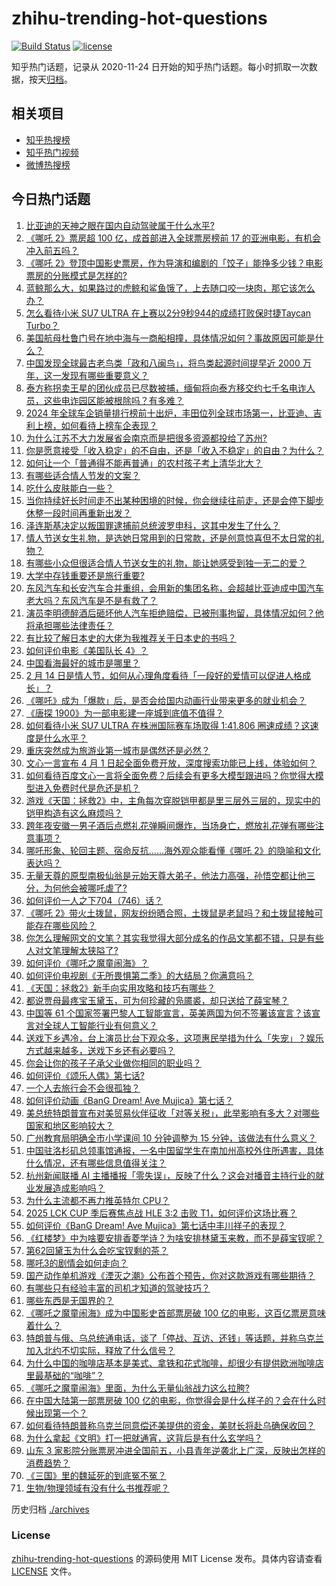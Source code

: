 # zhihu-trending-hot-questions

[![Build Status](https://github.com/justjavac/zhihu-trending-hot-questions/workflows/ci/badge.svg?branch=master)](https://github.com/justjavac/zhihu-trending-hot-questions/actions)
[![license](https://img.shields.io/github/license/justjavac/zhihu-trending-hot-questions)](https://github.com/justjavac/zhihu-trending-hot-questions/blob/master/LICENSE)

知乎热门话题，记录从 2020-11-24
日开始的知乎热门话题。每小时抓取一次数据，按天[归档](./archives)。

## 相关项目

- [知乎热搜榜](https://github.com/justjavac/zhihu-trending-top-search)
- [知乎热门视频](https://github.com/justjavac/zhihu-trending-hot-video)
- [微博热搜榜](https://github.com/justjavac/weibo-trending-hot-search)

## 今日热门话题

<!-- BEGIN -->
<!-- 最后更新时间 Fri Feb 14 2025 12:22:32 GMT+0800 (China Standard Time) -->

1. [比亚迪的天神之眼在国内自动驾驶属于什么水平?](https://www.zhihu.com/question/11791927009)
1. [《哪吒 2》票房超 100 亿，成首部进入全球票房榜前 17 的亚洲电影，有机会冲入前五吗？](https://www.zhihu.com/question/12083987320)
1. [《哪吒 2》登顶中国影史票房，作为导演和编剧的「饺子」能挣多少钱？电影票房的分账模式是怎样的?](https://www.zhihu.com/question/11498741512)
1. [蓝鲸那么大，如果路过的虎鲸和鲨鱼饿了，上去随口咬一块肉，那它该怎么办？](https://www.zhihu.com/question/11998317097)
1. [怎么看待小米 SU7 ULTRA 在上赛以2分9秒944的成绩打败保时捷Taycan Turbo？](https://www.zhihu.com/question/12186403216)
1. [美国航母杜鲁门号在地中海与一商船相撞，具体情况如何？事故原因可能是什么？](https://www.zhihu.com/question/12180532610)
1. [中国发现全球最古老鸟类「政和八闽鸟」，将鸟类起源时间提早近 2000 万年，这一发现有哪些重要意义？](https://www.zhihu.com/question/12083114996)
1. [泰方称拐卖王星的团伙成员已尽数被捕，缅甸将向泰方移交约七千名电诈人员，这些电诈园区能被根除吗？有多难？](https://www.zhihu.com/question/12181032901)
1. [2024 年全球车企销量排行榜前十出炉，丰田位列全球市场第一，比亚迪、吉利上榜，如何看待上榜车企表现？](https://www.zhihu.com/question/11412505812)
1. [为什么江苏不大力发展省会南京而是把很多资源都投给了苏州?](https://www.zhihu.com/question/11936139796)
1. [你是愿意接受「收入稳定」的不自由，还是「收入不稳定」的自由？为什么？](https://www.zhihu.com/question/11882227800)
1. [如何让一个「普通得不能再普通」的农村孩子考上清华北大？](https://www.zhihu.com/question/11907039718)
1. [有哪些适合情人节发的文案？](https://www.zhihu.com/question/11603105853)
1. [吃什么皮肤能白一些？](https://www.zhihu.com/question/267515641)
1. [当你持续好长时间走不出某种困境的时候，你会继续往前走，还是会停下脚步休整一段时间再重新出发？](https://www.zhihu.com/question/11763372614)
1. [泽连斯基决定以叛国罪逮捕前总统波罗申科，这其中发生了什么？](https://www.zhihu.com/question/12112873878)
1. [情人节送女生礼物，是选她日常用到的日常款，还是创意惊喜但不太日常的礼物？](https://www.zhihu.com/question/11562405582)
1. [有哪些小众但很适合情人节送女生的礼物，能让她感受到独一无二的爱？](https://www.zhihu.com/question/11562397509)
1. [大学中存钱重要还是旅行重要?](https://www.zhihu.com/question/3366655770)
1. [东风汽车和长安汽车合并重组，会用新的集团名称，会超越比亚迪成中国汽车老大吗？东风汽车是不是有救了？](https://www.zhihu.com/question/11981733276)
1. [演员李明德醉酒后砸坏他人汽车拒绝赔偿，已被刑事拘留，具体情况如何？他将承担哪些法律责任？](https://www.zhihu.com/question/12020609619)
1. [有比较了解日本史的大佬为我推荐关于日本史的书吗？](https://www.zhihu.com/question/646904659)
1. [如何评价电影《美国队长 4》？](https://www.zhihu.com/question/64556192)
1. [中国看海最好的城市是哪里？](https://www.zhihu.com/question/487077010)
1. [2 月 14 日是情人节，如何从心理角度看待「一段好的爱情可以促进人格成长」？](https://www.zhihu.com/question/11526704528)
1. [《哪吒》成为「爆款」后，是否会给国内动画行业带来更多的就业机会？](https://www.zhihu.com/question/11466018398)
1. [《唐探 1900》为一部电影建一座城到底值不值得？](https://www.zhihu.com/question/11942079584)
1. [如何看待小米 SU7 ULTRA 在株洲国际赛车场取得 1:41.806 圈速成绩？这速度是什么水平？](https://www.zhihu.com/question/11996048801)
1. [重庆突然成为旅游业第一城市是偶然还是必然？](https://www.zhihu.com/question/340959457)
1. [文心一言宣布 4 月 1 日起全面免费开放，深度搜索功能已上线，体验如何？](https://www.zhihu.com/question/12087931133)
1. [如何看待百度文心一言将全面免费？后续会有更多大模型跟进吗？你觉得大模型进入免费时代是危还是机？](https://www.zhihu.com/question/12088143492)
1. [游戏《天国：拯救2》中，主角每次穿脱铠甲都是里三层外三层的，现实中的铠甲构造有这么麻烦吗？](https://www.zhihu.com/question/11453431820)
1. [跨年夜安徽一男子酒后点燃礼花弹瞬间爆炸，当场身亡，燃放礼花弹有哪些注意事项？](https://www.zhihu.com/question/12016863335)
1. [哪吒形象、轮回主题、宿命反抗……海外观众能看懂《哪吒 2》的隐喻和文化表达吗？](https://www.zhihu.com/question/11819758089)
1. [无量天尊的原型南极仙翁是元始天尊大弟子，他法力高强，孙悟空都让他三分，为何他会被哪吒虐了?](https://www.zhihu.com/question/11179379735)
1. [如何评价一人之下704（746）话？](https://www.zhihu.com/question/12166236802)
1. [《哪吒 2》带火土拨鼠，网友纷纷晒合照，土拨鼠是老鼠吗？和土拨鼠接触可能存在哪些风险？](https://www.zhihu.com/question/11886511438)
1. [你怎么理解网文的文笔？其实我觉得大部分成名的作品文笔都不错，只是有些人对文笔理解太狭隘了?](https://www.zhihu.com/question/11982197198)
1. [如何评价《哪吒之魔童闹海》？](https://www.zhihu.com/question/11189041124)
1. [如何评价电视剧《无所畏惧第二季》的大结局？你满意吗？](https://www.zhihu.com/question/12042512740)
1. [《天国：拯救2》新手向实用攻略和技巧有哪些？](https://www.zhihu.com/question/11340636426)
1. [都说贾母最疼宝玉黛玉，可为何珍藏的凫靥裘，却只送给了薛宝琴？](https://www.zhihu.com/question/5540653099)
1. [中国等 61 个国家签署巴黎人工智能宣言，英美两国为何不签署该宣言？该宣言对全球人工智能行业有何意义？](https://www.zhihu.com/question/11980492373)
1. [送戏下乡遇冷，台上演员比台下观众多，这项惠民举措为什么「失宠」？娱乐方式越来越多，送戏下乡还有必要吗？](https://www.zhihu.com/question/11922529022)
1. [你会让你的孩子子承父业做你相同的职业吗？](https://www.zhihu.com/question/661730391)
1. [如何评价《颂乐人偶》第七话?](https://www.zhihu.com/question/12160258465)
1. [一个人去旅行会不会很孤独？](https://www.zhihu.com/question/360876354)
1. [如何评价动画《BanG Dream! Ave Mujica》第七话？](https://www.zhihu.com/question/12164736604)
1. [美总统特朗普宣布对美贸易伙伴征收「对等关税」，此举影响有多大？对哪些国家和地区影响较大？](https://www.zhihu.com/question/12180703513)
1. [广州教育局明确全市小学课间 10 分钟调整为 15 分钟，该做法有什么意义？](https://www.zhihu.com/question/11988366358)
1. [中国驻洛杉矶总领事馆通报，一名中国留学生在南加州高校外住所遇害，具体什么情况，还有哪些信息值得关注？](https://www.zhihu.com/question/12080144681)
1. [杭州新闻联播 AI 主播播报「零失误」，反映了什么？这会对播音主持行业的就业发展造成影响吗？](https://www.zhihu.com/question/12009964306)
1. [为什么主流都不再力推英特尔 CPU？](https://www.zhihu.com/question/1984508209)
1. [2025 LCK CUP 季后赛焦点战 HLE 3:2 击败 T1，如何评价这场比赛？](https://www.zhihu.com/question/12150591837)
1. [如何评价《BanG Dream! Ave Mujica》第七话中丰川祥子的表现？](https://www.zhihu.com/question/11803108780)
1. [《红楼梦》中为啥要安排香菱学诗？为啥安排林黛玉来教，而不是薛宝钗呢？](https://www.zhihu.com/question/680156118)
1. [第62回黛玉为什么会吃宝钗剩的茶？](https://www.zhihu.com/question/40869083)
1. [哪吒3的剧情会如何走向？](https://www.zhihu.com/question/11575863557)
1. [国产动作单机游戏《湮灭之潮》公布首个预告，你对这款游戏有哪些期待？](https://www.zhihu.com/question/12079932166)
1. [有哪些只有经验丰富的司机才知道的驾驶技巧？](https://www.zhihu.com/question/40494621)
1. [哪些东西是无国界的？](https://www.zhihu.com/question/459897687)
1. [《哪吒之魔童闹海》成为中国影史首部票房破 100 亿的电影，这百亿票房意味着什么？](https://www.zhihu.com/question/12144718943)
1. [特朗普与俄、乌总统通电话，谈了「停战、互访、还钱」等话题，并称乌克兰加入北约不切实际，释放了什么信号？](https://www.zhihu.com/question/12073298413)
1. [为什么中国的咖啡店基本是美式、拿铁和花式咖啡，却很少有提供欧洲咖啡店里最基础的“咖啡”？](https://www.zhihu.com/question/601254231)
1. [《哪吒之魔童闹海》里面，为什么无量仙翁战力这么拉胯?](https://www.zhihu.com/question/11268796832)
1. [在中国大陆第一部票房破 100 亿的电影，你觉得会是什么样子的？会在什么时候出现第一个？](https://www.zhihu.com/question/536818141)
1. [如何看待特朗普称乌克兰同意偿还美提供的资金，美财长将赴乌确保收回？](https://www.zhihu.com/question/12078021643)
1. [为什么拿起《文明》打一把就通宵，这背后是有什么玄学吗？](https://www.zhihu.com/question/12033377032)
1. [山东 3 家影院分账票房冲进全国前五，小县青年逆袭北上广深，反映出怎样的消费趋势？](https://www.zhihu.com/question/12037236866)
1. [《三国》里的魏延死的到底冤不冤？](https://www.zhihu.com/question/11048333416)
1. [生物/物理领域有没有什么书推荐呢？](https://www.zhihu.com/question/660121594)

<!-- END -->

历史归档 [./archives](./archives)

### License

[zhihu-trending-hot-questions](https://github.com/justjavac/zhihu-trending-hot-questions)
的源码使用 MIT License 发布。具体内容请查看 [LICENSE](./LICENSE) 文件。
